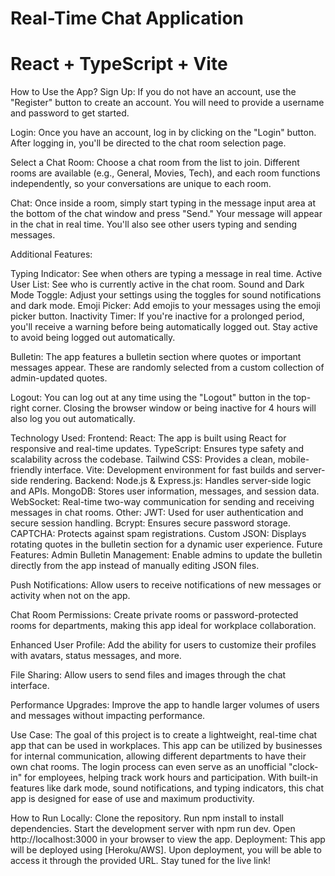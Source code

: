 # Real-Time Chat Application
# React + TypeScript + Vite

How to Use the App?
Sign Up:
If you do not have an account, use the "Register" button to create an account. You will need to provide a username and password to get started.

Login:
Once you have an account, log in by clicking on the "Login" button. After logging in, you'll be directed to the chat room selection page.

Select a Chat Room:
Choose a chat room from the list to join. Different rooms are available (e.g., General, Movies, Tech), and each room functions independently, so your conversations are unique to each room.

Chat:
Once inside a room, simply start typing in the message input area at the bottom of the chat window and press "Send." Your message will appear in the chat in real time. You'll also see other users typing and sending messages.

Additional Features:

Typing Indicator: See when others are typing a message in real time.
Active User List: See who is currently active in the chat room.
Sound and Dark Mode Toggle: Adjust your settings using the toggles for sound notifications and dark mode.
Emoji Picker: Add emojis to your messages using the emoji picker button.
Inactivity Timer:
If you're inactive for a prolonged period, you'll receive a warning before being automatically logged out. Stay active to avoid being logged out automatically.

Bulletin:
The app features a bulletin section where quotes or important messages appear. These are randomly selected from a custom collection of admin-updated quotes.

Logout:
You can log out at any time using the "Logout" button in the top-right corner. Closing the browser window or being inactive for 4 hours will also log you out automatically.

Technology Used:
Frontend:
React: The app is built using React for responsive and real-time updates.
TypeScript: Ensures type safety and scalability across the codebase.
Tailwind CSS: Provides a clean, mobile-friendly interface.
Vite: Development environment for fast builds and server-side rendering.
Backend:
Node.js & Express.js: Handles server-side logic and APIs.
MongoDB: Stores user information, messages, and session data.
WebSocket: Real-time two-way communication for sending and receiving messages in chat rooms.
Other:
JWT: Used for user authentication and secure session handling.
Bcrypt: Ensures secure password storage.
CAPTCHA: Protects against spam registrations.
Custom JSON: Displays rotating quotes in the bulletin section for a dynamic user experience.
Future Features:
Admin Bulletin Management:
Enable admins to update the bulletin directly from the app instead of manually editing JSON files.

Push Notifications:
Allow users to receive notifications of new messages or activity when not on the app.

Chat Room Permissions:
Create private rooms or password-protected rooms for departments, making this app ideal for workplace collaboration.

Enhanced User Profile:
Add the ability for users to customize their profiles with avatars, status messages, and more.

File Sharing:
Allow users to send files and images through the chat interface.

Performance Upgrades:
Improve the app to handle larger volumes of users and messages without impacting performance.

Use Case:
The goal of this project is to create a lightweight, real-time chat app that can be used in workplaces. This app can be utilized by businesses for internal communication, allowing different departments to have their own chat rooms. The login process can even serve as an unofficial "clock-in" for employees, helping track work hours and participation. With built-in features like dark mode, sound notifications, and typing indicators, this chat app is designed for ease of use and maximum productivity.

How to Run Locally:
Clone the repository.
Run npm install to install dependencies.
Start the development server with npm run dev.
Open http://localhost:3000 in your browser to view the app.
Deployment:
This app will be deployed using [Heroku/AWS]. Upon deployment, you will be able to access it through the provided URL. Stay tuned for the live link!